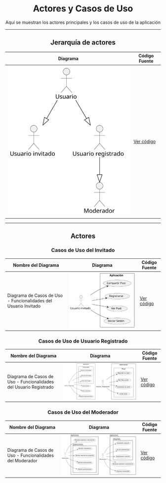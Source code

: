 <div align="center">

# Actores y Casos de Uso

Aquí se muestran los actores principales y los casos de uso de la aplicación

---

## Jerarquía de actores 

| **Diagrama** | **Código Fuente** |
|--------------|--------------------|
| ![Jerarquia de actores](/CdU/DdJerarquiaActores/1ª_Iteración/DdJerarquiaActores.svg)| [Ver código](/CdU/DdJerarquiaActores/1ª_Iteración/DdJerarquiaActores.puml) |

---

## Actores 

### Casos de Uso del Invitado

| **Nombre del Diagrama** | **Diagrama** | **Código Fuente** |
|------------------------|--------------|-------------------|
| Diagrama de Casos de Uso - Funcionalidades del Usuario Invitado | ![Casos de Uso del Invitado](/CdU/DdCdUso_Invitado/1ª_Iteración/DdCdUso_Invitado.svg) | [Ver código](/CdU/DdCdUso_Invitado/1ª_Iteración/DdCdUso_Invitado.puml) |

### Casos de Uso de Usuario Registrado

| **Nombre del Diagrama** | **Diagrama** | **Código Fuente** |
|------------------------|--------------|-------------------|
| Diagrama de Casos de Uso - Funcionalidades del Usuario Registrado | ![Casos de Uso de Usuario Registrado 1](/CdU/DdCdUso_UsuarioRegistrado/1ª_Iteración/DdCdUso_UsuarioRegistrado_Collage.png) | [Ver código](/CdU/DdCdUso_UsuarioRegistrado/1ª_Iteración) |

### Casos de Uso del Moderador

| **Nombre del Diagrama** | **Diagrama** | **Código Fuente** |
|------------------------|--------------|-------------------|
| Diagrama de Casos de Uso - Funcionalidades del Moderador | ![Casos de Uso del Moderador 1](/CdU/DdCdUso_Moderador/5ª_Iteración/DdCdUso_Moderador_Collage.png) | [Ver código](/CdU/DdCdUso_Moderador/5ª_Iteración/DdCdUso_Moderador.puml) |


</div>
